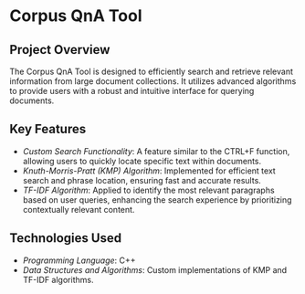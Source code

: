 # Corpus QnA Tool
## Project Overview

The Corpus QnA Tool is designed to efficiently search and retrieve relevant information from large document collections. It utilizes advanced algorithms to provide users with a robust and intuitive interface for querying documents.

## Key Features

- *Custom Search Functionality*: A feature similar to the CTRL+F function, allowing users to quickly locate specific text within documents.
- *Knuth-Morris-Pratt (KMP) Algorithm*: Implemented for efficient text search and phrase location, ensuring fast and accurate results.
- *TF-IDF Algorithm*: Applied to identify the most relevant paragraphs based on user queries, enhancing the search experience by prioritizing contextually relevant content.

## Technologies Used

- *Programming Language*: C++
- *Data Structures and Algorithms*: Custom implementations of KMP and TF-IDF algorithms.
